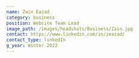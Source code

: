 ```yaml
---
name: Zain Eazad
category: business
position: Website Team Lead
image_path: /images/headshots/Business/Zain.jpg
contact: https://www.linkedin.com/in/zeazad/
contact_type: linkedIn
g_year: Winter 2023
---
```

